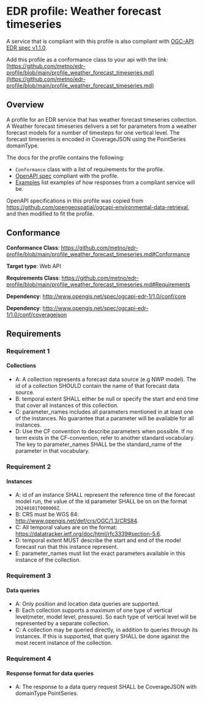 # EDR profile: Weather forecast timeseries

A service that is compliant with this profile is also compliant with [OGC-API EDR spec v1.1.0](https://docs.ogc.org/is/19-086r6/19-086r6.html).

Add this profile as a conformance class to your api with the link: [https://github.com/metno/edr-profile/blob/main/profile_weather_forecast_timeseries.md](https://github.com/metno/edr-profile/blob/main/profile_weather_forecast_timeseries.md)

## Overview

A profile for an EDR service that has weather forecast timeseries collection. A Weather forecast timeseries delivers a set for parameters from a weather forecast models for a number of timesteps for one vertical level. The forecast timeseries is encoded in CoverageJSON using the PointSeries domainType.

The docs for the profile contains the following:

- `Conformance` class with a list of requirements for the profile.
- [OpenAPI spec](openapi/forecast-ts.yaml) compliant with the profile.
- [Examples](examples/) list examples of how responses from a compliant service will be.

OpenAPI specifications in this profile was copied from https://github.com/opengeospatial/ogcapi-environmental-data-retrieval, and then modified to fit the profile.

## Conformance

**Conformance Class**: https://github.com/metno/edr-profile/blob/main/profile_weather_forecast_timeseries.md#Conformance 

**Target type**: Web API

**Requirements Class**: https://github.com/metno/edr-profile/blob/main/profile_weather_forecast_timeseries.md#Requirements

**Dependency**: http://www.opengis.net/spec/ogcapi-edr-1/1.0/conf/core

**Dependency**: http://www.opengis.net/spec/ogcapi-edr-1/1.0/conf/coveragejson

## Requirements

### Requirement 1

#### Collections

- A: A collection represents a forecast data source (e.g NWP model). The id of a collection SHOULD contain the name of that forecast data source.
- B: temporal extent SHALL either be null or specify the start and end time that cover all instances of this collection.
- C: parameter_names includes all parameters mentioned in at least one of the instances. No guarantee that a parameter will be available for all instances.
- D: Use the CF convention to describe parameters when possible. If no term exists in the CF-convention, refer to another standard vocabulary. The key to parameter_names SHALL be the standard_name of the parameter in that vocabulary.

### Requirement 2

#### Instances

- A: id of an instance SHALL represent the reference time of the forecast model run, the value of the id parameter SHALL be on on the format `20240101T000000Z`.
- B: CRS must be WGS 84: http://www.opengis.net/def/crs/OGC/1.3/CRS84.
- C: All temporal values are on the format: https://datatracker.ietf.org/doc/html/rfc3339#section-5.6.
- D: temporal extent MUST describe the start and end of the model forecast run that this instance represent.
- E: parameter_names must list the exact parameters available in this instance of the collection.

### Requirement 3

#### Data queries

- A: Only position and location data queries are supported.
- B: Each collection supports a maximum of one type of vertical level(meter, model level, pressure). So  each type of vertical level will be represented by a separate collection.
- C: A collection may be queried directly, in addition to queries through its instances. If this is supported, that query SHALL be done against the most recent instance of the collection.

### Requirement 4

#### Response format for data queries

- A: The response to a data query request SHALL be CoverageJSON with domainType PointSeries.
